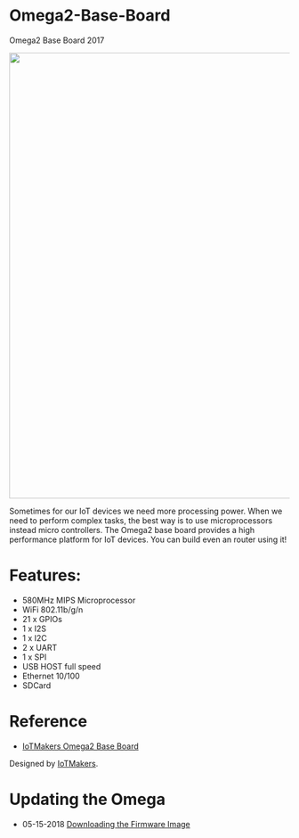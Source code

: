 # Omega2-Base-Board
Omega2 Base Board 2017

<img src="http://iotmakers.com.br/wp-content/uploads/2017/08/IMG_20170820_190459-01-e1503832824931-830x305.jpeg" width="800">

Sometimes for our IoT devices we need more processing power. When we need to perform complex tasks, the best way is to use microprocessors instead micro controllers.
The Omega2 base board provides a high performance platform for IoT devices. You can build even an router using it!

 # Features:
- 580MHz MIPS Microprocessor
- WiFi 802.11b/g/n
- 21 x GPIOs
- 1 x I2S
- 1 x I2C
- 2 x UART
- 1 x SPI
- USB HOST full speed
- Ethernet 10/100
- SDCard

# Reference 
- [IoTMakers Omega2 Base Board](http://iotmakers.com.br/omega2/omega2-base-board)

Designed by [IoTMakers](http://iotmakers.com.br).


# Updating the Omega

- 05-15-2018 [Downloading the Firmware Image](http://repo.onion.io/omega2/images/)
